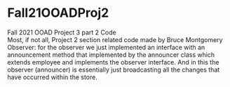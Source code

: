 # Fall21OOADProj2

Fall 2021 OOAD Project 3 part 2 Code <br />
Most, if not all, Project 2 section related code made by Bruce Montgomery <br />
Observer: for the observer we just implemented an interface with an announcement method that implemented by the announcer class which extends employee and implements the observer interface. And in this the observer (announcer) is essentially just broadcasting all the changes that have occurred within the store.

